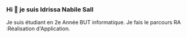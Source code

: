 ### Hi 👋 je suis Idrissa Nabile Sall

Je suis étudiant en 2e Année BUT informatique. Je fais le parcours RA :Réalisation d'Application.
